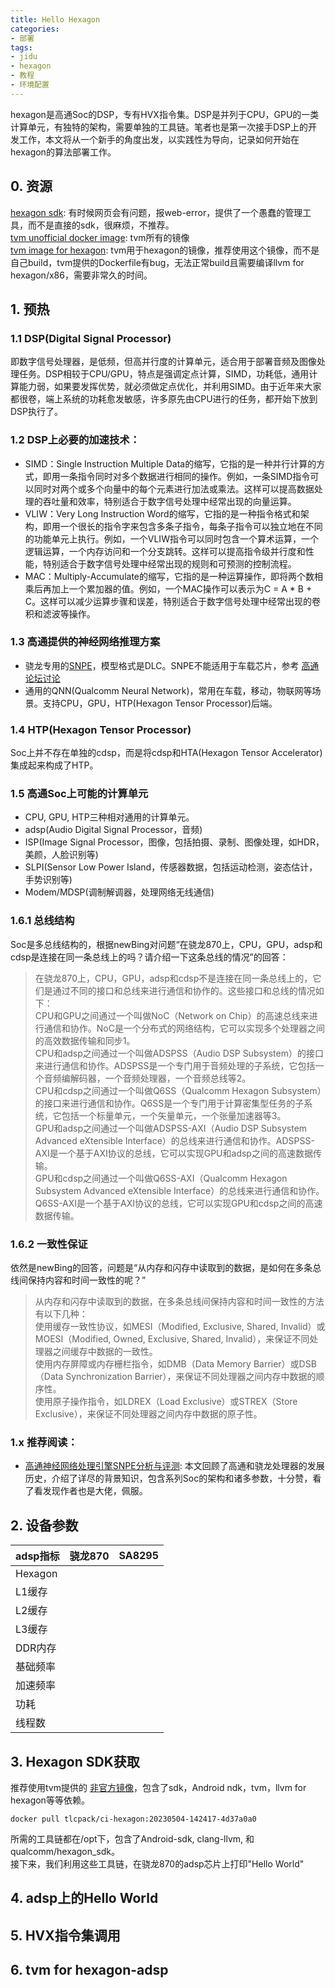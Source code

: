 ```yaml
---
title: Hello Hexagon
categories:
- 部署
tags:
- jidu
- hexagon
- 教程
- 环境配置
---
```


hexagon是高通Soc的DSP，专有HVX指令集。DSP是并列于CPU，GPU的一类计算单元，有独特的架构，需要单独的工具链。笔者也是第一次接手DSP上的开发工作，本文将从一个新手的角度出发，以实践性为导向，记录如何开始在hexagon的算法部署工作。

<!--more-->

## 0. 资源
[hexagon sdk](https://developer.qualcomm.com/software/hexagon-dsp-sdk): 有时候网页会有问题，报web-error，提供了一个愚蠢的管理工具，而不是直接的sdk，很麻烦，不推荐。  
[tvm unofficial docker image](https://hub.docker.com/u/tlcpack): tvm所有的镜像  
[tvm image for hexagon](https://hub.docker.com/r/tlcpack/ci-hexagon/tags): tvm用于hexagon的镜像，推荐使用这个镜像，而不是自己build，tvm提供的Dockerfile有bug，无法正常build且需要编译llvm for hexagon/x86，需要非常久的时间。

## 1. 预热

### 1.1 **DSP(Digital Signal Processor)**

即数字信号处理器，是低频，但高并行度的计算单元，适合用于部署音频及图像处理任务。DSP相较于CPU/GPU，特点是强调定点计算，SIMD，功耗低，通用计算能力弱，如果要发挥优势，就必须做定点优化，并利用SIMD。由于近年来大家都很卷，端上系统的功耗愈发敏感，许多原先由CPU进行的任务，都开始下放到DSP执行了。

### 1.2 DSP上必要的加速技术：

- SIMD：Single Instruction Multiple Data的缩写，它指的是一种并行计算的方式，即用一条指令同时对多个数据进行相同的操作。例如，一条SIMD指令可以同时对两个或多个向量中的每个元素进行加法或乘法。这样可以提高数据处理的吞吐量和效率，特别适合于数字信号处理中经常出现的向量运算。
- VLIW：Very Long Instruction Word的缩写，它指的是一种指令格式和架构，即用一个很长的指令字来包含多条子指令，每条子指令可以独立地在不同的功能单元上执行。例如，一个VLIW指令可以同时包含一个算术运算，一个逻辑运算，一个内存访问和一个分支跳转。这样可以提高指令级并行度和性能，特别适合于数字信号处理中经常出现的规则和可预测的控制流程。
- MAC：Multiply-Accumulate的缩写，它指的是一种运算操作，即将两个数相乘后再加上一个累加器的值。例如，一个MAC操作可以表示为C = A * B + C。这样可以减少运算步骤和误差，特别适合于数字信号处理中经常出现的卷积和滤波等操作。

### 1.3 高通提供的神经网络推理方案

- 骁龙专用的[SNPE](https://developer.qualcomm.com/sites/default/files/docs/snpe/overview.html)，模型格式是DLC。SNPE不能适用于车载芯片，参考 [高通论坛讨论](https://developer.qualcomm.com/forum/qdn-forums/software/qualcomm-neural-processing-sdk/70327)
- 通用的QNN(Qualcomm Neural Network)，常用在车载，移动，物联网等场景。支持CPU，GPU，HTP(Hexagon Tensor Processor)后端。

### 1.4 **HTP(Hexagon Tensor Processor)**

Soc上并不存在单独的cdsp，而是将cdsp和HTA(Hexagon Tensor Accelerator)集成起来构成了HTP。

### 1.5 高通Soc上可能的计算单元

- CPU, GPU, HTP三种相对通用的计算单元。
- adsp(Audio Digital Signal Processor，音频)
- ISP(Image Signal Processor，图像，包括拍摄、录制、图像处理，如HDR，美颜，人脸识别等)
- SLPI(Sensor Low Power Island，传感器数据，包括运动检测，姿态估计，手势识别等)
- Modem/MDSP(调制解调器，处理网络无线通信)

### 1.6.1 总线结构

Soc是多总线结构的，根据newBing对问题“在骁龙870上，CPU，GPU，adsp和cdsp是连接在同一条总线上的吗？请介绍一下这条总线的情况”的回答：

> 在骁龙870上，CPU，GPU，adsp和cdsp不是连接在同一条总线上的，它们是通过不同的接口和总线来进行通信和协作的。这些接口和总线的情况如下：  
> CPU和GPU之间通过一个叫做NoC（Network on Chip）的高速总线来进行通信和协作。NoC是一个分布式的网络结构，它可以实现多个处理器之间的高效数据传输和同步1。   
> CPU和adsp之间通过一个叫做ADSPSS（Audio DSP Subsystem）的接口来进行通信和协作。ADSPSS是一个专门用于音频处理的子系统，它包括一个音频编解码器，一个音频处理器，一个音频总线等2。   
> CPU和cdsp之间通过一个叫做Q6SS（Qualcomm Hexagon Subsystem）的接口来进行通信和协作。Q6SS是一个专门用于计算密集型任务的子系统，它包括一个标量单元，一个矢量单元，一个张量加速器等3。   
> GPU和adsp之间通过一个叫做ADSPSS-AXI（Audio DSP Subsystem Advanced eXtensible Interface）的总线来进行通信和协作。ADSPSS-AXI是一个基于AXI协议的总线，它可以实现GPU和adsp之间的高速数据传输。   
> GPU和cdsp之间通过一个叫做Q6SS-AXI（Qualcomm Hexagon Subsystem Advanced eXtensible Interface）的总线来进行通信和协作。Q6SS-AXI是一个基于AXI协议的总线，它可以实现GPU和cdsp之间的高速数据传输。

### 1.6.2 一致性保证
依然是newBing的回答，问题是“从内存和闪存中读取到的数据，是如何在多条总线间保持内容和时间一致性的呢？”

> 从内存和闪存中读取到的数据，在多条总线间保持内容和时间一致性的方法有以下几种：  
> 使用缓存一致性协议，如MESI（Modified, Exclusive, Shared, Invalid）或MOESI（Modified, Owned, Exclusive, Shared, Invalid），来保证不同处理器之间缓存中数据的一致性。   
> 使用内存屏障或内存栅栏指令，如DMB（Data Memory Barrier）或DSB（Data Synchronization Barrier），来保证不同处理器之间内存中数据的顺序性。   
> 使用原子操作指令，如LDREX（Load Exclusive）或STREX（Store Exclusive），来保证不同处理器之间内存中数据的原子性。

### 1.x 推荐阅读：

- [高通神经网络处理引擎SNPE分析与评测](http://yuenshome.space/timeline/2019-04/snpe/): 本文回顾了高通和骁龙处理器的发展历史，介绍了详尽的背景知识，包含系列Soc的架构和诸多参数，十分赞，看了看发现作者也是大佬，佩服。

## 2. 设备参数

|adsp指标|骁龙870|SA8295|
|--|--|--|
|Hexagon|||
|L1缓存|||
|L2缓存|||
|L3缓存|||
|DDR内存|||
|基础频率|||
|加速频率|||
|功耗|||
|线程数|||

## 3. Hexagon SDK获取

推荐使用tvm提供的 [非官方镜像](https://hub.docker.com/r/tlcpack/ci-hexagon/tags)，包含了sdk，Android ndk，tvm，llvm for hexagon等等依赖。

```
docker pull tlcpack/ci-hexagon:20230504-142417-4d37a0a0
```

所需的工具链都在/opt下，包含了Android-sdk, clang-llvm, 和qualcomm/hexagon_sdk。  
接下来，我们利用这些工具链，在骁龙870的adsp芯片上打印"Hello World"

## 4. adsp上的Hello World

## 5. HVX指令集调用

## 6. tvm for hexagon-adsp